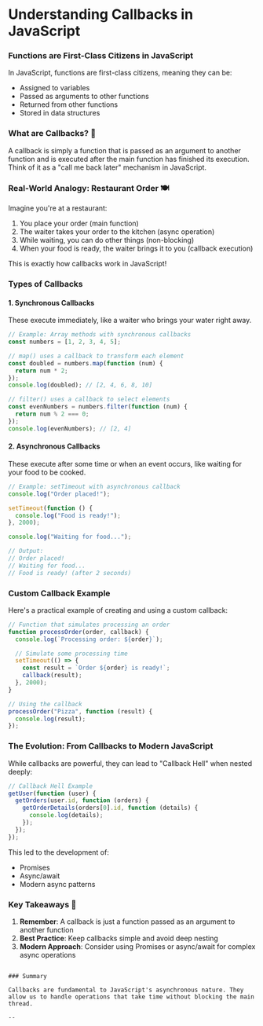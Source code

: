 # Understanding Callbacks in JavaScript

### Functions are First-Class Citizens in JavaScript

In JavaScript, functions are first-class citizens, meaning they can be:

- Assigned to variables
- Passed as arguments to other functions
- Returned from other functions
- Stored in data structures

### What are Callbacks? 🤔

A callback is simply a function that is passed as an argument to another function and is executed after the main function has finished its execution. Think of it as a "call me back later" mechanism in JavaScript.

### Real-World Analogy: Restaurant Order 🍽️

Imagine you're at a restaurant:

1. You place your order (main function)
2. The waiter takes your order to the kitchen (async operation)
3. While waiting, you can do other things (non-blocking)
4. When your food is ready, the waiter brings it to you (callback execution)

This is exactly how callbacks work in JavaScript!

### Types of Callbacks

#### 1. Synchronous Callbacks

These execute immediately, like a waiter who brings your water right away.

```javascript
// Example: Array methods with synchronous callbacks
const numbers = [1, 2, 3, 4, 5];

// map() uses a callback to transform each element
const doubled = numbers.map(function (num) {
  return num * 2;
});
console.log(doubled); // [2, 4, 6, 8, 10]

// filter() uses a callback to select elements
const evenNumbers = numbers.filter(function (num) {
  return num % 2 === 0;
});
console.log(evenNumbers); // [2, 4]
```

#### 2. Asynchronous Callbacks

These execute after some time or when an event occurs, like waiting for your food to be cooked.

```javascript
// Example: setTimeout with asynchronous callback
console.log("Order placed!");

setTimeout(function () {
  console.log("Food is ready!");
}, 2000);

console.log("Waiting for food...");

// Output:
// Order placed!
// Waiting for food...
// Food is ready! (after 2 seconds)
```

### Custom Callback Example

Here's a practical example of creating and using a custom callback:

```javascript
// Function that simulates processing an order
function processOrder(order, callback) {
  console.log(`Processing order: ${order}`);

  // Simulate some processing time
  setTimeout(() => {
    const result = `Order ${order} is ready!`;
    callback(result);
  }, 2000);
}

// Using the callback
processOrder("Pizza", function (result) {
  console.log(result);
});
```

### The Evolution: From Callbacks to Modern JavaScript

While callbacks are powerful, they can lead to "Callback Hell" when nested deeply:

```javascript
// Callback Hell Example
getUser(function (user) {
  getOrders(user.id, function (orders) {
    getOrderDetails(orders[0].id, function (details) {
      console.log(details);
    });
  });
});
```

This led to the development of:

- Promises
- Async/await
- Modern async patterns

### Key Takeaways 🎯

1. **Remember**: A callback is just a function passed as an argument to another function
2. **Best Practice**: Keep callbacks simple and avoid deep nesting
3. **Modern Approach**: Consider using Promises or async/await for complex async operations

```

### Summary

Callbacks are fundamental to JavaScript's asynchronous nature. They allow us to handle operations that take time without blocking the main thread.

--
```

